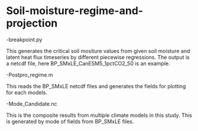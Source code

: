 # Soil-moisture-regime-and-projection
-breakpoint.py

This generates the critical soil mositure values from given soil moisture and latent heat flux timeseries by different piecewise regressions.
The output is a netcdf file, here BP_SMxLE_CanESM5_1pctCO2_50 is an example.

-Postpro_regime.m

This reads the BP_SMxLE netcdf files and generates the fields for plotting for each models.

-Mode_Candidate.nc

This is the composite results from multiple climate models in this study. This is generated by mode of fields from BP_SMxLE files.

